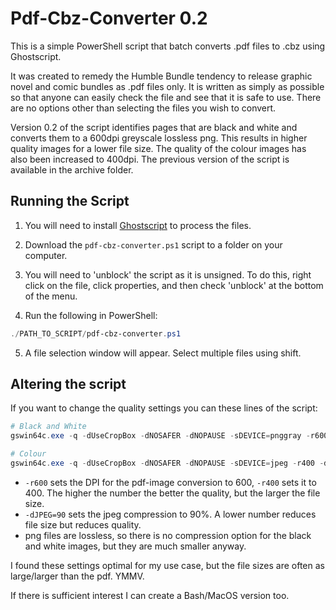 # Pdf-Cbz-Converter 0.2
This is a simple PowerShell script that batch converts .pdf files to .cbz using Ghostscript. 

It was created to remedy the Humble Bundle tendency to release graphic novel and comic bundles as .pdf files only. It is written as simply as possible so that anyone can easily check the file and see that it is safe to use. There are no options other than selecting the files you wish to convert.

Version 0.2 of the script identifies pages that are black and white and converts them to a 600dpi greyscale lossless png. This results in higher quality images for a lower file size. The quality of the colour images has also been increased to 400dpi. The previous version of the script is available in the archive folder.

## Running the Script

1) You will need to install [Ghostscript](https://ghostscript.com/releases/gsdnld.html) to process the files.

2) Download the `pdf-cbz-converter.ps1` script to a folder on your computer.

3) You will need to 'unblock' the script as it is unsigned. To do this, right click on the file, click properties, and then check 'unblock' at the bottom of the menu.

4) Run the following in PowerShell:

```powershell
./PATH_TO_SCRIPT/pdf-cbz-converter.ps1
```
5) A file selection window will appear. Select multiple files using shift.

## Altering the script

If you want to change the quality settings you can these lines of the script:
```PowerShell
# Black and White
gswin64c.exe -q -dUseCropBox -dNOSAFER -dNOPAUSE -sDEVICE=pnggray -r600 [...]

# Colour
gswin64c.exe -q -dUseCropBox -dNOSAFER -dNOPAUSE -sDEVICE=jpeg -r400 -dJPEGQ=90 [...]
```
- `-r600` sets the DPI for the pdf-image conversion to 600, `-r400` sets it to 400. The higher the number the better the quality, but the larger the file size.
- `-dJPEG=90` sets the jpeg compression to 90%. A lower number reduces file size but reduces quality.
- png files are lossless, so there is no compression option for the black and white images, but they are much smaller anyway.

I found these settings optimal for my use case, but the file sizes are often as large/larger than the pdf. YMMV.

If there is sufficient interest I can create a Bash/MacOS version too.
